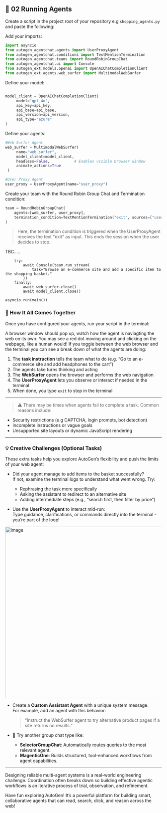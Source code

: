 ## 🚀 02 Running Agents

Create a script in the project root of your repository e.g ```shopping_agents.py``` and paste the following:

Add your imports:
```python
import asyncio
from autogen_agentchat.agents import UserProxyAgent
from autogen_agentchat.conditions import TextMentionTermination
from autogen_agentchat.teams import RoundRobinGroupChat
from autogen_agentchat.ui import Console
from autogen_ext.models.openai import OpenAIChatCompletionClient
from autogen_ext.agents.web_surfer import MultimodalWebSurfer
```

Define your model:
```python

model_client = OpenAIChatCompletionClient(
     model="gpt-4o",
     api_key=api_key,
     api_base=api_base,
     api_version=api_version,
     api_type="azure"
)
```

Define your agents:
```python
#Web Surfer Agent
web_surfer = MultimodalWebSurfer(
     name="web_surfer",
     model_client=model_client,
     headless=False,           # Enables visible browser window
     animate_actions=True
 )

#User Proxy Agent
user_proxy = UserProxyAgent(name="user_proxy")
```
Create your team with the Round Robin Group Chat and Termination condition:
```python
team = RoundRobinGroupChat(
    agents=[web_surfer, user_proxy],
    termination_condition=TextMentionTermination("exit", sources=["user_proxy"])
)
```
> Here, the termination condition is triggered when the UserProxyAgent receives the text "exit" as input. This ends the session when the user decides to stop.

TBC.....
```
    try:
        await Console(team.run_stream(
            task="Browse an e-commerce site and add a specific item to the shopping basket."
        ))
    finally:
        await web_surfer.close()
        await model_client.close()

asyncio.run(main())
```



### 🧩 How It All Comes Together

Once you have configured your agents, run your script in the terminal:

A browser window should pop up, watch how the agent is naviagting the web on its own. You may see a red dot moving around and clicking on the webpage, like a human would!
If you toggle between the web browser and the terminal you can see a break down of what the agents are doing:

1. The **task instruction** tells the team what to do (e.g. “Go to an e-commerce site and add headphones to the cart”)
2. The agents take turns thinking and acting
3. The **WebSurfer** opens the browser and performs the web navigation
4. The **UserProxyAgent** lets you observe or interact if needed in the terminal
5. When done, you type `exit` to stop in the terminal

---

 > ⚠️ There may be times when agents fail to complete a task. Common reasons include:

- Security restrictions (e.g CAPTCHA, login prompts, bot detection)
- Incomplete instructions or vague goals
- Unsupported site layouts or dynamic JavaScript rendering

---

### 💡 Creative Challenges (Optional Tasks)

These extra tasks help you explore AutoGen’s flexibility and push the limits of your web agent:

- Did your agent manage to add items to the basket successfully?  
   If not, examine the terminal logs to understand what went wrong. Try:
  - Rephrasing the task more specifically
  - Asking the assistant to redirect to an alternative site
  - Adding intermediate steps (e.g., “search first, then filter by price”)

- Use the **UserProxyAgent** to interact mid-run:  
  Type guidance, clarifications, or commands directly into the terminal - you’re part of the loop!
<img width="550" alt="image" src="https://github.com/user-attachments/assets/9caa6aa4-93e4-44ad-afbd-9ac138b9739a" />

- Create a **Custom Assistant Agent** with a unique system message.  
  For example, add an agent with this behavior:
  > “Instruct the WebSurfer agent to try alternative product pages if a site returns no results.”

- 🔁 Try another group chat type like:
  - **SelectorGroupChat**: Automatically routes queries to the most relevant agent.
  - **MagenticOne**: Builds structured, tool-enhanced workflows from agent capabilities.

---
Designing reliable multi-agent systems is a real-world engineering challenge. Coordination often breaks down so building effective agentic workflows is an iterative process of trial, observation, and refinement.

Have fun exploring AutoGen! It’s a powerful platform for building smart, collaborative agents that can read, search, click, and reason across the web!
